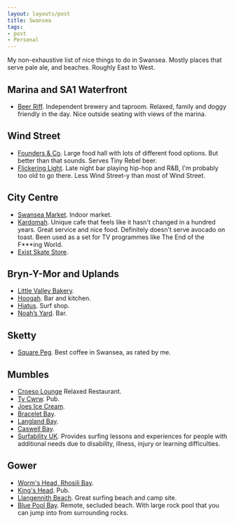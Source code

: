 ```yaml
---
layout: layouts/post
title: Swansea
tags:
- post
- Personal
---
```


My non-exhaustive list of nice things to do in Swansea. Mostly places that serve pale ale, and beaches. Roughly East to West.

## Marina and SA1 Waterfront

- [Beer Riff](https://beerriffbrewing.com/pages/taproom-1). Independent brewery and taproom. Relaxed, family and doggy friendly in the day. Nice outside seating with views of the marina.

## Wind Street
- [Founders & Co](https://foundersandco.uk/). Large food hall with lots of different food options. But better than that sounds. Serves Tiny Rebel beer.
- [Flickering Light](https://en-gb.facebook.com/FlickeringLight/). Late night bar playing hip-hop and R&B, I'm probably too old to go there. Less Wind Street-y than most of Wind Street.

## City Centre
- [Swansea Market](http://www.swanseaindoormarket.co.uk/). Indoor market.
- [Kardomah](https://www.kardomahcafe.com/). Unique cafe that feels like it hasn't changed in a hundred years. Great service and nice food. Definitely doesn't serve avocado on toast. Been used as a set for TV programmes like The End of the F***ing World.
- [Exist Skate Store](https://www.existskatestore.co.uk/).

## Bryn-Y-Mor and Uplands
- [Little Valley Bakery](https://www.littlevalleybakery.com/).
- [Hoogah](https://www.hoogah-swansea.com/). Bar and kitchen.
- [Hiatus](https://hiatus-store.com/). Surf shop.
- [Noah’s Yard](https://www.facebook.com/NoahsYard). Bar.

## Sketty
- [Square Peg](https://www.squarepeg.org.uk/). Best coffee in Swansea, as rated by me.

## Mumbles
- [Croeso Lounge](https://thelounges.co.uk/croeso/) Relaxed Restaurant.
- [Ty Cwrw](https://www.facebook.com/tycwrwmumbles/). Pub.
- [Joes Ice Cream](https://www.joes-icecream.com/).
- [Bracelet Bay](https://www.swansea.gov.uk/braceletbay).
- [Langland Bay](https://www.visitwales.com/attraction/beach/langland-bay-beach-1443779).
- [Caswell Bay](https://www.enjoygower.com/caswell-bay).
- [Surfability UK](https://surfabilityukcic.org/). Provides surfing lessons and experiences for people with additional needs due to disability, illness, injury or learning difficulties.

## Gower
- [Worm's Head, Rhosili Bay](https://www.nationaltrust.org.uk/rhosili-and-south-gower-coast/trails/rhosili-headland-walk).
- [King's Head](https://kingsheadgower.co.uk/). Pub.
- [Llangennith Beach](https://www.visitswanseabay.com/listings/llangennith-beach/). Great surfing beach and camp site.
- [Blue Pool Bay](https://www.thebeachguide.co.uk/south-wales/glamorgan/blue-pool-bay.htm). Remote, secluded beach. With large rock pool that you can jump into from surrounding rocks.
